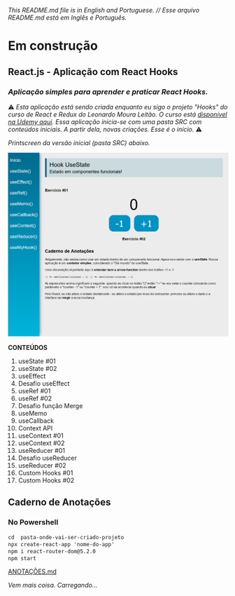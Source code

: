 _This README.md file is in English and Portuguese. // Esse arquivo README.md está em Inglês e Português._

# Em construção

## React.js - Aplicação com React Hooks

###  _Aplicação simples para aprender e praticar **React Hooks**._


 ⚠️ _Esta aplicação está sendo criada enquanto eu sigo o projeto "Hooks" do curso de React e Redux do Leonardo Moura Leitão. O curso está [disponível na Udemy aqui](https://www.udemy.com/course/react-redux-pt/). Essa aplicação inicia-se com uma pasta SRC com conteúdos iniciais. A partir dela, novas criações. Esse é o início._  ⚠️

  _Printscreen da versão inicial (pasta SRC) abaixo._

![hooks app](hooks.png)

 **CONTEÚDOS**

 1. useState #01
 2. useState #02
 3. useEffect
 4. Desafio useEffect
 5. useRef #01
 6. useRef #02
 7. Desafio função Merge
 8. useMemo
 9. useCallback
 10. Context API
 11. useContext #01
 12. useContext #02
 13. useReducer #01
 14. Desafio useReducer
 15. useReducer #02
 16. Custom Hooks #01
 17. Custom Hooks #02

## Caderno de Anotações

### No Powershell

```
cd  pasta-onde-vai-ser-criado-projeto
npx create-react-app 'nome-do-app'
npm i react-router-dom@5.2.0
npm start
```
[ANOTAÇÕES.md](https://github.com/barbaracalderon/react-hooks/blob/master/ANOTA%C3%87%C3%95ES.md)

_Vem mais coisa. Carregando..._